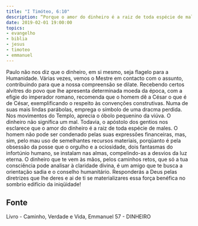 ```yaml
---
title: "I Timóteo, 6:10"
description: “Porque o amor do dinheiro é a raiz de toda espécie de males; e, nessa cobiça, alguns se desviaram da fé e se traspassaram a si mesmos com muitas dores.” — Paulo. (1ª EPÍSTOLA A TIMÓTEO, capítulo 6,
date: 2019-02-01 19:00:00
topics: 
- evangelho
- biblia
- jesus
- timoteo
- emmanuel
---
```


Paulo não nos diz que o dinheiro, em si mesmo, seja flagelo para a
Humanidade.
Várias vezes, vemos o Mestre em contacto com o assunto, contribuindo
para que a nossa compreensão se dilate. Recebendo certos alvitres do povo
que lhe apresenta determinada moeda da época, com a efigie do imperador
romano, recomenda que o homem dê a César o que é de César,
exemplificando o respeito às convenções construtivas. Numa de suas mais
lindas parábolas, emprega o símbolo de uma dracma perdida. Nos movimentos
do Templo, aprecia o óbolo pequenino da viúva.
O dinheiro não significa um mal. Todavia, o apóstolo dos gentios nos
esclarece que o amor do dinheiro é a raiz de toda espécie de males. O homem
não pode ser condenado pelas suas expressões financeiras, mas, sim, pelo
mau uso de semelhantes recursos materiais, porqüanto é pela obsessão da
posse que o orgulho e a ociosidade, dois fantasmas do infortúnio humano, se
instalam nas almas, compelindo-as a desvios da luz eterna.
O dinheiro que te vem às mãos, pelos caminhos retos, que só a tua
consciência pode analisar à claridade divina, é um amigo que te busca a
orientação sadia e o conselho humanitário. Responderás a Deus pelas
diretrizes que lhe deres e ai de ti se materializares essa força benéfica no
sombrio edifício da iniqüidade!




## Fonte
Livro - Caminho, Verdade e Vida, Emmanuel
57 -  DINHEIRO
